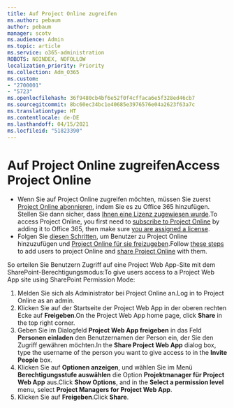 ```yaml
---
title: Auf Project Online zugreifen
ms.author: pebaum
author: pebaum
manager: scotv
ms.audience: Admin
ms.topic: article
ms.service: o365-administration
ROBOTS: NOINDEX, NOFOLLOW
localization_priority: Priority
ms.collection: Adm_O365
ms.custom:
- "2700001"
- "5723"
ms.openlocfilehash: 36f9480cb4bf6e52f0f4cffaca6e5f328ed46cb7
ms.sourcegitcommit: 8bc60ec34bc1e40685e3976576e04a2623f63a7c
ms.translationtype: HT
ms.contentlocale: de-DE
ms.lasthandoff: 04/15/2021
ms.locfileid: "51823390"
---
```

# <a name="access-project-online"></a><span data-ttu-id="5d626-102">Auf Project Online zugreifen</span><span class="sxs-lookup"><span data-stu-id="5d626-102">Access Project Online</span></span>

- <span data-ttu-id="5d626-103">Wenn Sie auf Project Online zugreifen möchten, müssen Sie zuerst [Project Online abonnieren](https://docs.microsoft.com/ProjectOnline/get-started-with-project-online), indem Sie es zu Office 365 hinzufügen. Stellen Sie dann sicher, dass [Ihnen eine Lizenz zugewiesen wurde](https://docs.microsoft.com/ProjectOnline/step-1-sign-up-for-project-online#next-make-sure-you-can-get-in).</span><span class="sxs-lookup"><span data-stu-id="5d626-103">To access Project Online, you first need to [subscribe to Project Online](https://docs.microsoft.com/ProjectOnline/get-started-with-project-online) by adding it to Office 365, then make sure [you are assigned a license](https://docs.microsoft.com/ProjectOnline/step-1-sign-up-for-project-online#next-make-sure-you-can-get-in).</span></span>
- <span data-ttu-id="5d626-104">Folgen Sie [diesen Schritten](https://docs.microsoft.com/ProjectOnline/step-2-add-people-to-project-online), um Benutzer zu Project Online hinzuzufügen und [Project Online für sie freizugeben](https://docs.microsoft.com/ProjectOnline/step-2-add-people-to-project-online#4-finally-share-project-online-with-the-people-you-added).</span><span class="sxs-lookup"><span data-stu-id="5d626-104">Follow [these steps](https://docs.microsoft.com/ProjectOnline/step-2-add-people-to-project-online) to add users to project Online and [share Project Online](https://docs.microsoft.com/ProjectOnline/step-2-add-people-to-project-online#4-finally-share-project-online-with-the-people-you-added) with them.</span></span>

<span data-ttu-id="5d626-105">So erteilen Sie Benutzern Zugriff auf eine Project Web App-Site mit dem SharePoint-Berechtigungsmodus:</span><span class="sxs-lookup"><span data-stu-id="5d626-105">To give users access to a Project Web App site using SharePoint Permission Mode:</span></span>

1. <span data-ttu-id="5d626-106">Melden Sie sich als Administrator bei Project Online an.</span><span class="sxs-lookup"><span data-stu-id="5d626-106">Log in to Project Online as an admin.</span></span>
2. <span data-ttu-id="5d626-107">Klicken Sie auf der Startseite der Project Web App in der oberen rechten Ecke auf **Freigeben**.</span><span class="sxs-lookup"><span data-stu-id="5d626-107">On the Project Web App home page, click **Share** in the top right corner.</span></span>
3. <span data-ttu-id="5d626-108">Geben Sie im Dialogfeld **Project Web App freigeben** in das Feld **Personen einladen** den Benutzernamen der Person ein, der Sie den Zugriff gewähren möchten.</span><span class="sxs-lookup"><span data-stu-id="5d626-108">In the **Share Project Web App** dialog box, type the username of the person you want to give access to in the **Invite People** box.</span></span>
4. <span data-ttu-id="5d626-109">Klicken Sie auf **Optionen anzeigen**, und wählen Sie im Menü **Berechtigungsstufe auswählen** die Option **Projektmanager für Project Web App** aus.</span><span class="sxs-lookup"><span data-stu-id="5d626-109">Click **Show Options**, and in the **Select a permission level** menu, select **Project Managers for Project Web App**.</span></span>
5. <span data-ttu-id="5d626-110">Klicken Sie auf **Freigeben**.</span><span class="sxs-lookup"><span data-stu-id="5d626-110">Click **Share**.</span></span>
